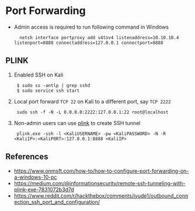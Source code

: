 # Port Forwarding

* Admin access is required to run following command in Windows

        netsh interface portproxy add v4tov4 listenaddress=10.10.10.4 listenport=8888 connectaddress=127.0.0.1 connectport=8888

## PLINK

1. Enabled SSH on Kali

        $ sudo ss -antlp | grep sshd
        $ sudo service ssh start


2. Local port forward `TCP 22` on Kali to a different port, say `TCP 2222`

        sudo ssh -f -N -L 0.0.0.0:2222:127.0.0.1:22 root@localhost

3. Non-admin users can use [plink](https://www.chiark.greenend.org.uk/~sgtatham/putty/latest.html) to create SSH tunnel

        plink.exe -ssh -l <KaliUSERNAME> -pw <KaliPASSWORD> -N -R <KaliIP>:<KaliPORT>:127.0.0.1:8888 <KaliIP>   

## References

* https://www.onmsft.com/how-to/how-to-configure-port-forwarding-on-a-windows-10-pc
* https://medium.com/@informationsecurity/remote-ssh-tunneling-with-plink-exe-7831072b3d7d
* https://www.reddit.com/r/hackthebox/comments/iyude1/outbound_connection_ssh_port_and_configuration/
